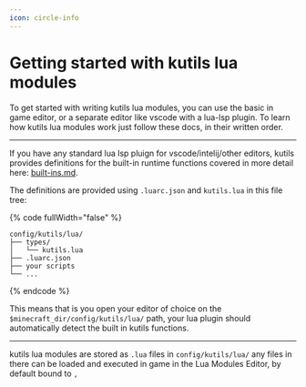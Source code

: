 ```yaml
---
icon: circle-info
---
```


# Getting started with kutils lua modules

To get started with writing kutils lua modules, you can use the basic in game editor, or a separate editor like vscode with a lua-lsp plugin. To learn how kutils lua modules work just follow these docs, in their written order.

***

If you have any standard lua lsp pluign for vscode/intelij/other editors, kutils provides definitions for the built-in runtime functions covered in more detail here: [built-ins.md](built-ins.md "mention").

The definitions are provided using `.luarc.json` and `kutils.lua` in this file tree:

{% code fullWidth="false" %}
```
config/kutils/lua/
├── types/
│   └── kutils.lua
├── .luarc.json
├── your scripts
└── ...
```
{% endcode %}

This means that is you open your editor of choice on the `$minecraft_dir/config/kutils/lua/` path, your lua plugin should automatically detect the built in kutils functions.

***

kutils lua modules are stored as `.lua` files in `config/kutils/lua/` any files in there can be loaded and executed in game in the Lua Modules Editor, by default bound to `,`&#x20;
